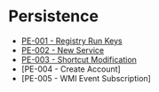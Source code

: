 # Persistence

* [PE-001 - Registry Run Keys](https://pentestlab.blog/2019/10/01/persistence-registry-run-keys/)
* [PE-002 - New Service](https://pentestlab.blog/2019/10/07/persistence-new-service/)
* [PE-003 - Shortcut Modification](https://pentestlab.blog/2019/10/08/persistence-shortcut-modification/)
* [PE-004 - Create Account]
* [PE-005 - WMI Event Subscription]

